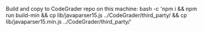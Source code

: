 
Build and copy to CodeGrader repo on this machine:
bash -c 'npm i && npm run build-min && cp lib/javaparser15.js ../CodeGrader/third_party/ && cp lib/javaparser15.min.js ../CodeGrader/third_party/'